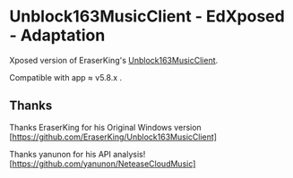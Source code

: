 # Unblock163MusicClient - EdXposed - Adaptation

Xposed version of EraserKing's [Unblock163MusicClient](https://github.com/EraserKing/Unblock163MusicClient).

Compatible with app ≈ v5.8.x .


## Thanks

Thanks EraserKing for his Original Windows version [https://github.com/EraserKing/Unblock163MusicClient]

Thanks yanunon for his API analysis! [https://github.com/yanunon/NeteaseCloudMusic]